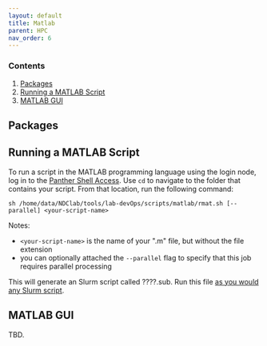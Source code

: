 ```yaml
---
layout: default
title: Matlab
parent: HPC
nav_order: 6
---
```


### Contents
1. [Packages](#packages)
2. [Running a MATLAB Script](#running-a-matlab-script)
3. [MATLAB GUI](#matlab-gui)


## Packages


## Running a MATLAB Script
To run a script in the MATLAB programming language using the login node, log in to the [Panther Shell Access](https://ndclab.github.io/wiki/docs/hpc/accessing.html#login-node). Use `cd` to navigate to the folder that contains your script. From that location, run the following command:

```
sh /home/data/NDClab/tools/lab-devOps/scripts/matlab/rmat.sh [--parallel] <your-script-name>
```

Notes:
- `<your-script-name>` is the name of your ".m" file, but without the file extension
- you can optionally attached the `--parallel` flag to specify that this job requires parallel processing

This will generate an Slurm script called ????.sub. Run this file [as you would any Slurm script](https://ndclab.github.io/wiki/docs/hpc/jobs.html#running-a-slurm-file).

## MATLAB GUI
TBD.